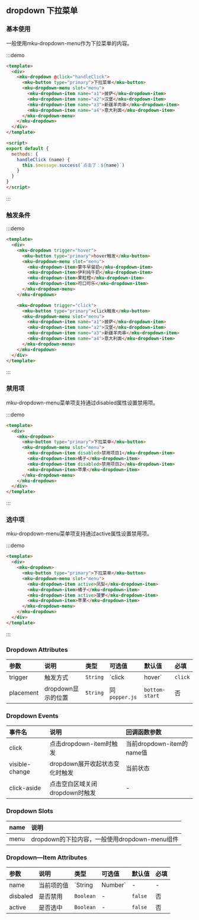 ## dropdown 下拉菜单

### 基本使用
一般使用mku-dropdown-menu作为下拉菜单的内容。

:::demo
```html
<template>
  <div>
    <mku-dropdown @click="handleClick">
      <mku-button type="primary">下拉菜单</mku-button>
      <mku-dropdown-menu slot="menu">
        <mku-dropdown-item name="a1">披萨</mku-dropdown-item>
        <mku-dropdown-item name="a2">汉堡</mku-dropdown-item>
        <mku-dropdown-item name="a3">新疆羊肉串</mku-dropdown-item>
        <mku-dropdown-item name="a4">意大利面</mku-dropdown-item>
      </mku-dropdown-menu>
    </mku-dropdown>
  </div>
</template>

<script>
export default {
  methods: {
    handleClick (name) {
      this.$message.success(`点击了：${name}`)
    }
  }
}
</script>
```
:::

### 触发条件
:::demo
```html
<template>
  <div>
    <mku-dropdown trigger="hover">
      <mku-button type="primary">hover触发</mku-button>
      <mku-dropdown-menu slot="menu">
        <mku-dropdown-item>蒙牛早餐奶</mku-dropdown-item>
        <mku-dropdown-item>伊利纯牛奶</mku-dropdown-item>
        <mku-dropdown-item>果粒橙</mku-dropdown-item>
        <mku-dropdown-item>可口可乐</mku-dropdown-item>
      </mku-dropdown-menu>
    </mku-dropdown>

    <mku-dropdown trigger="click">
      <mku-button type="primary">click触发</mku-button>
      <mku-dropdown-menu slot="menu">
        <mku-dropdown-item name="a1">披萨</mku-dropdown-item>
        <mku-dropdown-item name="a2">汉堡</mku-dropdown-item>
        <mku-dropdown-item name="a3">新疆羊肉串</mku-dropdown-item>
        <mku-dropdown-item name="a4">意大利面</mku-dropdown-item>
      </mku-dropdown-menu>
    </mku-dropdown>
  </div>
</template>
```
:::

### 禁用项
mku-dropdown-menu菜单项支持通过disabled属性设置禁用项。

:::demo
```html
<template>
  <div>
    <mku-dropdown>
      <mku-button type="primary">下拉菜单</mku-button>
      <mku-dropdown-menu slot="menu">
        <mku-dropdown-item disabled>禁用项目1</mku-dropdown-item>
        <mku-dropdown-item>橘子</mku-dropdown-item>
        <mku-dropdown-item disabled>禁用项目2</mku-dropdown-item>
        <mku-dropdown-item>苹果</mku-dropdown-item>
      </mku-dropdown-menu>
    </mku-dropdown>
  </div>
</template>
```
:::

### 选中项
mku-dropdown-menu菜单项支持通过active属性设置禁用项。

:::demo
```html
<template>
  <div>
    <mku-dropdown>
      <mku-button type="primary">下拉菜单</mku-button>
      <mku-dropdown-menu slot="menu">
        <mku-dropdown-item active>凤梨</mku-dropdown-item>
        <mku-dropdown-item>橘子</mku-dropdown-item>
        <mku-dropdown-item active>菠萝</mku-dropdown-item>
        <mku-dropdown-item>苹果</mku-dropdown-item>
      </mku-dropdown-menu>
    </mku-dropdown>
  </div>
</template>
```
:::

### Dropdown Attributes
| 参数      | 说明               | 类型     | 可选值          | 默认值         | 必填 |
| :-------- | :----------------- | :------- | :-------------- | :------------- | :--- |
| trigger   | 触发方式           | `String` | `click | hover` | `click`        | 否   |
| placement | dropdown显示的位置 | `String` | 同`popper.js`   | `bottom-start` | 否   |

### Dropdown Events
| 事件名         | 说明                           | 回调函数参数              |
| :------------- | :----------------------------- | :------------------------ |
| click          | 点击dropdown-item时触发        | 当前dropdown-item的name值 |
| visible-change | dropdown展开收起状态变化时触发 | 当前状态                  |
| click-aside    | 点击空白区域关闭dropdown时触发 | -                         |

### Dropdown Slots
| name | 说明                                          |
| :--- | :-------------------------------------------- |
| menu | dropdown的下拉内容，一般使用dropdown-menu组件 |

### Dropdown—Item Attributes

| 参数     | 说明       | 类型              | 可选值 | 默认值  | 必填 |
| :------- | :--------- | :---------------- | :----- | :------ | :--- |
| name     | 当前项的值 | `String | Number` | -      | -       | 否   |
| disbaled | 是否禁用   | `Boolean`         | -      | `false` | 否   |
| active   | 是否选中   | `Boolean`         | -      | `false` | 否   |
